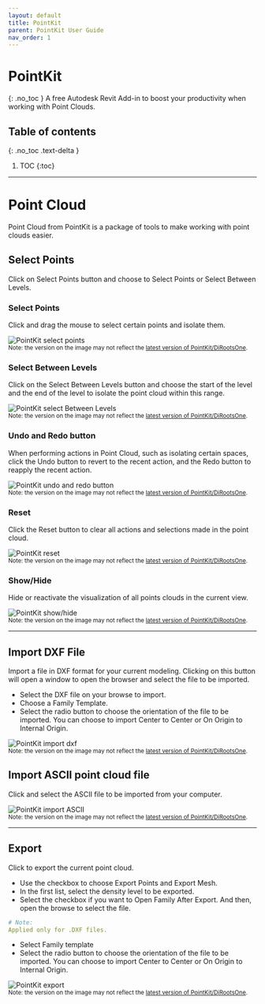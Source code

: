 ```yaml
---
layout: default
title: PointKit
parent: PointKit User Guide
nav_order: 1
---
```


# PointKit
{: .no_toc }
A free Autodesk Revit Add-in to boost your productivity when working with Point Clouds.
## Table of contents
{: .no_toc .text-delta }

1. TOC
{:toc}

---

# Point Cloud

Point Cloud from PointKit is a package of tools to make working with point clouds easier.

## Select Points

Click on Select Points button and choose to Select Points or Select Between Levels.

### Select Points

Click and drag the mouse to select certain points and isolate them.

![PointKit select points](../../../assets\images\PointKit\PK-SelectPoints.gif)  
<sub>Note: the version on the image may not reflect the [latest version of PointKit/DiRootsOne](https://diroots.com/revit-plugins/dirootsone/).</sub>

### Select Between Levels

Click on the Select Between Levels button and choose the start of the level and the end of the level to isolate the point cloud within this range.

![PointKit select Between Levels](../../../assets\images\PointKit\PK-SelectLevel.gif)  
<sub>Note: the version on the image may not reflect the [latest version of PointKit/DiRootsOne](https://diroots.com/revit-plugins/dirootsone/).</sub>

### Undo and Redo button

When performing actions in Point Cloud, such as isolating certain spaces, click the Undo button to revert to the recent action, and the Redo button to reapply the recent action.

![PointKit undo and redo button](../../../assets\images\PointKit\PK-UndoRedo.gif)  
<sub>Note: the version on the image may not reflect the [latest version of PointKit/DiRootsOne](https://diroots.com/revit-plugins/dirootsone/).</sub>

### Reset

Click the Reset button to clear all actions and selections made in the point cloud.

![PointKit reset](../../../assets\images\PointKit\PK-Reset.gif)  
<sub>Note: the version on the image may not reflect the [latest version of PointKit/DiRootsOne](https://diroots.com/revit-plugins/dirootsone/).</sub>

### Show/Hide

Hide or reactivate the visualization of all points clouds in the current view.

![PointKit show/hide](../../../assets\images\PointKit\PK-ShowHide.gif)  
<sub>Note: the version on the image may not reflect the [latest version of PointKit/DiRootsOne](https://diroots.com/revit-plugins/dirootsone/).</sub>

---

## Import DXF File

Import a file in DXF format for your current modeling. Clicking on this button will open a window to open the browser and select the file to be imported.

- Select the DXF file on your browse to import.
- Choose a Family Template.
- Select the radio button to choose the orientation of the file to be imported. You can choose to import Center to Center or On Origin to Internal Origin.

![PointKit import dxf](../../../assets\images\PointKit\PK-ImportDXF.gif)  
<sub>Note: the version on the image may not reflect the [latest version of PointKit/DiRootsOne](https://diroots.com/revit-plugins/dirootsone/).</sub>

## Import ASCII point cloud file

Click and select the ASCII file to be imported from your computer.

![PointKit import ASCII](../../../assets\images\PointKit\PK-ImportASCII.png)  
<sub>Note: the version on the image may not reflect the [latest version of PointKit/DiRootsOne](https://diroots.com/revit-plugins/dirootsone/).</sub>

---

## Export

Click to export the current point cloud. 

- Use the checkbox to choose Export Points and Export Mesh.
- In the first list, select the density level to be exported.
- Select the checkbox if you want to Open Family After Export. And then, open the browse to select the file.

```yaml
# Note:
Applied only for .DXF files.
```

- Select Family template
- Select the radio button to choose the orientation of the file to be imported. You can choose to import Center to Center or On Origin to Internal Origin.

![PointKit export](../../../assets\images\PointKit\PK-Export.png)  
<sub>Note: the version on the image may not reflect the [latest version of PointKit/DiRootsOne](https://diroots.com/revit-plugins/dirootsone/).</sub>
